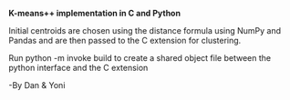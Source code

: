<b>K-means++ implementation in C and Python</b>

Initial centroids are chosen using the distance formula using NumPy and Pandas and are then passed to the C extension for clustering.

Run python -m invoke build to create a shared object file between the python interface and the C extension

-By Dan & Yoni
